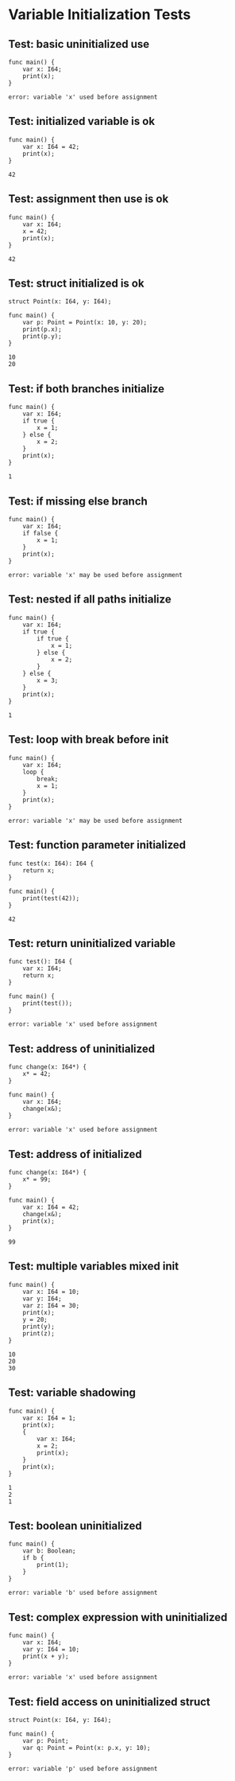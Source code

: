 # Variable Initialization Tests

## Test: basic uninitialized use
```zong-program
func main() {
    var x: I64;
    print(x);
}
```
```compile-error
error: variable 'x' used before assignment
```

## Test: initialized variable is ok
```zong-program
func main() {
    var x: I64 = 42;
    print(x);
}
```
```execute
42
```

## Test: assignment then use is ok
```zong-program
func main() {
    var x: I64;
    x = 42;
    print(x);
}
```
```execute
42
```



## Test: struct initialized is ok
```zong-program
struct Point(x: I64, y: I64);

func main() {
    var p: Point = Point(x: 10, y: 20);
    print(p.x);
    print(p.y);
}
```
```execute
10
20
```


## Test: if both branches initialize
```zong-program
func main() {
    var x: I64;
    if true {
        x = 1;
    } else {
        x = 2;
    }
    print(x);
}
```
```execute
1
```

## Test: if missing else branch
```zong-program
func main() {
    var x: I64;
    if false {
        x = 1;
    }
    print(x);
}
```
```compile-error
error: variable 'x' may be used before assignment
```

## Test: nested if all paths initialize
```zong-program
func main() {
    var x: I64;
    if true {
        if true {
            x = 1;
        } else {
            x = 2;
        }
    } else {
        x = 3;
    }
    print(x);
}
```
```execute
1
```

## Test: loop with break before init
```zong-program
func main() {
    var x: I64;
    loop {
        break;
        x = 1;
    }
    print(x);
}
```
```compile-error
error: variable 'x' may be used before assignment
```


## Test: function parameter initialized
```zong-program
func test(x: I64): I64 {
    return x;
}

func main() {
    print(test(42));
}
```
```execute
42
```

## Test: return uninitialized variable
```zong-program
func test(): I64 {
    var x: I64;
    return x;
}

func main() {
    print(test());
}
```
```compile-error
error: variable 'x' used before assignment
```

## Test: address of uninitialized
```zong-program
func change(x: I64*) {
    x* = 42;
}

func main() {
    var x: I64;
    change(x&);
}
```
```compile-error
error: variable 'x' used before assignment
```

## Test: address of initialized
```zong-program
func change(x: I64*) {
    x* = 99;
}

func main() {
    var x: I64 = 42;
    change(x&);
    print(x);
}
```
```execute
99
```

## Test: multiple variables mixed init
```zong-program
func main() {
    var x: I64 = 10;
    var y: I64;
    var z: I64 = 30;
    print(x);
    y = 20;
    print(y);
    print(z);
}
```
```execute
10
20
30
```

## Test: variable shadowing
```zong-program
func main() {
    var x: I64 = 1;
    print(x);
    {
        var x: I64;
        x = 2;
        print(x);
    }
    print(x);
}
```
```execute
1
2
1
```

## Test: boolean uninitialized
```zong-program
func main() {
    var b: Boolean;
    if b {
        print(1);
    }
}
```
```compile-error
error: variable 'b' used before assignment
```

## Test: complex expression with uninitialized
```zong-program
func main() {
    var x: I64;
    var y: I64 = 10;
    print(x + y);
}
```
```compile-error
error: variable 'x' used before assignment
```

## Test: field access on uninitialized struct
```zong-program
struct Point(x: I64, y: I64);

func main() {
    var p: Point;
    var q: Point = Point(x: p.x, y: 10);
}
```
```compile-error
error: variable 'p' used before assignment
```


